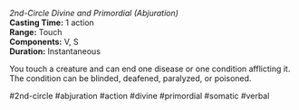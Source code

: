 *2nd-Circle Divine and Primordial (Abjuration)*  
**Casting Time:** 1 action  
**Range:** Touch  
**Components:** V, S  
**Duration:** Instantaneous

You touch a creature and can end one disease or one condition afflicting it. The condition can be blinded, deafened, paralyzed, or poisoned.

#2nd-circle #abjuration #action #divine #primordial #somatic #verbal
